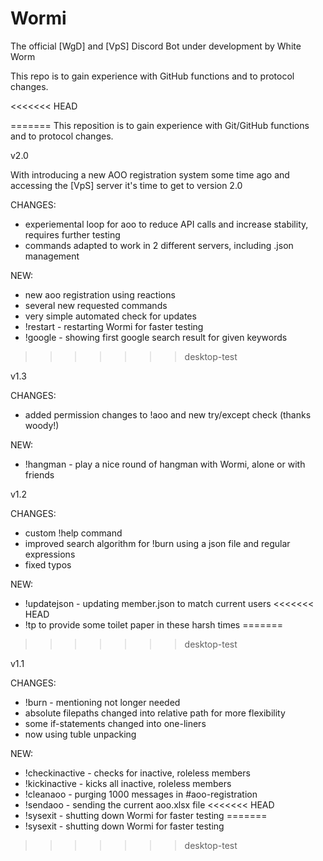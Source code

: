 # Wormi
The official [WgD] and [VpS] Discord Bot under development by White Worm

This repo is to gain experience with GitHub functions and to protocol changes.

<<<<<<< HEAD



=======
This reposition is to gain experience with Git/GitHub functions and to protocol changes.



v2.0

With introducing a new AOO registration system some time ago and accessing the [VpS] server it's time to get to version 2.0 

CHANGES:
- experiemental loop for aoo to reduce API calls and increase stability, requires further testing
- commands adapted to work in 2 different servers, including .json management

NEW:
- new aoo registration using reactions
- several new requested commands
- very simple automated check for updates
- !restart - restarting Wormi for faster testing
- !google - showing first google search result for given keywords


>>>>>>> desktop-test

v1.3

CHANGES:
- added permission changes to !aoo and new try/except check (thanks woody!)

NEW:
- !hangman - play a nice round of hangman with Wormi, alone or with friends



v1.2

CHANGES:
- custom !help command
- improved search algorithm for !burn using a json file and regular expressions
- fixed typos

NEW:
- !updatejson - updating member.json to match current users
<<<<<<< HEAD
- !tp to provide some toilet paper in these harsh times
=======
>>>>>>> desktop-test



v1.1

CHANGES:
- !burn - mentioning not longer needed
- absolute filepaths changed into relative path for more flexibility
- some if-statements changed into one-liners
- now using tuble unpacking

NEW:
- !checkinactive - checks for inactive, roleless members
- !kickinactive - kicks all inactive, roleless members
- !cleanaoo - purging 1000 messages in #aoo-registration
- !sendaoo - sending the current aoo.xlsx file
<<<<<<< HEAD
- !sysexit - shutting down Wormi for faster testing
=======
- !sysexit - shutting down Wormi for faster testing
>>>>>>> desktop-test
